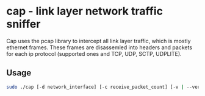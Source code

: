 # cap - link layer network traffic sniffer
Cap uses the pcap library to intercept all link layer traffic, which is mostly ethernet frames. These frames are disassemled into headers and packets for each ip protocol (supported ones and TCP, UDP, SCTP, UDPLITE).

## Usage

```bash
sudo ./cap [-d network_interface] [-c receive_packet_count] [-v | --version]
```
